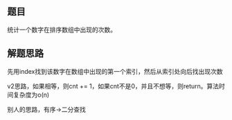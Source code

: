 ## 题目
统计一个数字在排序数组中出现的次数。
## 解题思路
先用index找到该数字在数组中出现的第一个索引，然后从索引处向后找出现次数

v2思路，如果相等，则cnt += 1，如果cnt不是0，并且不想等，则return。算法时间复杂度为o(n)

别人的思路，有序->二分查找